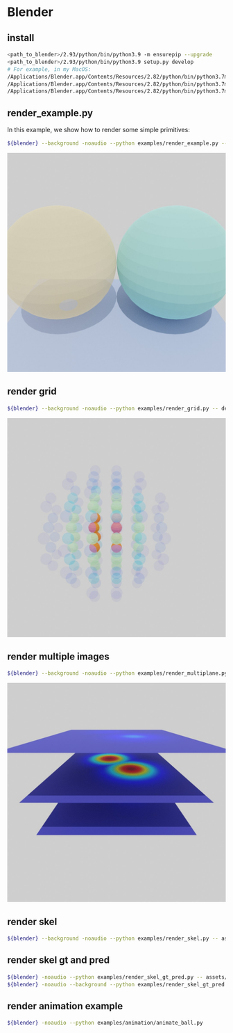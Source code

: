 # Blender

## install

```bash
<path_to_blender>/2.93/python/bin/python3.9 -m ensurepip --upgrade
<path_to_blender>/2.93/python/bin/python3.9 setup.py develop
# For example, in my MacOS:
/Applications/Blender.app/Contents/Resources/2.82/python/bin/python3.7m -m ensurepip --upgrade
/Applications/Blender.app/Contents/Resources/2.82/python/bin/python3.7m setup.py develop
/Applications/Blender.app/Contents/Resources/2.82/python/bin/python3.7m install PyYaml ipdb
```

## render_example.py

In this example, we show how to render some simple primitives:

```bash
${blender} --background -noaudio --python examples/render_example.py -- xxx --out output/render_example.jpg --out_blend output/render_example.blend
```

![](output/render_example.jpg)

## render grid

```bash
${blender} --background -noaudio --python examples/render_grid.py -- debug --out output/render_grid.jpg --out_blend output/render_grid.blend
```

![](output/render_grid.jpg)

## render multiple images

```bash
${blender} --background -noaudio --python examples/render_multiplane.py -- debug --out output/render_multiplane.jpg --out_blend output/render_multiplane.blend
```

![](output/render_multiplane.jpg)

## render skel

```bash
${blender} --background -noaudio --python examples/render_skel.py -- assets/thuman2-keypoints3d-000000.json --out output/render_skel.jpg --out_blend output/render_skel.blend
```

## render skel gt and pred

```bash
${blender} -noaudio --python examples/render_skel_gt_pred.py -- assets/s04_Hug1_000085.jpg.json
${blender} -noaudio --background --python examples/render_skel_gt_pred.py -- assets/field/s04_Hug\ 1_000070.jpg.json --no_pred --ground --grid assets/field/s04_Hug\ 1_000070_root.txt --out output/render_field.png --format PNG
```


## render animation example

```bash
${blender} -noaudio --python examples/animation/animate_ball.py
```